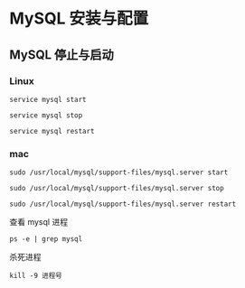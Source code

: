 # MySQL 安装与配置

## MySQL 停止与启动

### Linux

```
service mysql start

service mysql stop

service mysql restart
```

### mac

```
sudo /usr/local/mysql/support-files/mysql.server start

sudo /usr/local/mysql/support-files/mysql.server stop

sudo /usr/local/mysql/support-files/mysql.server restart
```

查看 mysql 进程

```
ps -e | grep mysql
```

杀死进程

```
kill -9 进程号
```
